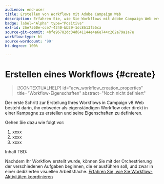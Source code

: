 ```yaml
---
audience: end-user
title: Erstellen von Workflows mit Adobe Campaign Web
description: Erfahren Sie, wie Sie Workflows mit Adobe Campaign Web erstellen
badge: label="Alpha" type="Positive"
exl-id: 26e7360e-cce7-4240-bb29-1dc8613f55ca
source-git-commit: 4bfe96782dc34d641144e4a6e744c262a79a1a7e
workflow-type: ht
source-wordcount: '99'
ht-degree: 100%

---
```



# Erstellen eines Workflows {#create}

>[!CONTEXTUALHELP]
>id="acw_workflow_creation_properties"
>title="Workflow-Eigenschaften"
>abstract="Noch nicht definiert"

Der erste Schritt zur Erstellung Ihres Workflows in Campaign v8 Web besteht darin, ihn entweder als eigenständigen Workflow oder direkt in einer Kampagne zu erstellen und seine Eigenschaften zu definieren.

Gehen Sie dazu wie folgt vor:

1. xxxx
1. xxxx
1. xxxx

Inhalt TBD:

Nachdem Ihr Workflow erstellt wurde, können Sie mit der Orchestrierung der verschiedenen Aufgaben beginnen, die er ausführen soll, und zwar in einer dedizierten visuellen Arbeitsfläche. [Erfahren Sie, wie Sie Workflow-Aktivitäten koordinieren](build-workflow.md)
